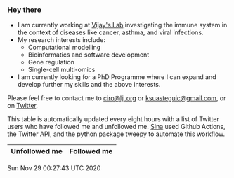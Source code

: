 ### Hey there

- I am currently working at [Vijay's Lab](https://github.com/vijaybioinfo) investigating the immune system in the context of diseases like cancer, asthma, and viral infections.
- My research interests include:
  + Computational modelling
  + Bioinformatics and software development
  + Gene regulation
  + Single-cell multi-omics
- I am currently looking for a PhD Programme where I can expand and develop further my skills and the above interests.

Please feel free to contact me to ciro@lji.org or ksuasteguic@gmail.com, or on [Twitter](https://twitter.com/cramsuig).

This table is automatically updated every eight hours with a list of Twitter users who have followed me and unfollowed me. [Sina](https://github.com/sbooeshaghi) used Github Actions, the Twitter API, and the python package tweepy to automate this workflow.

| Unfollowed me |  Followed me |
| --- | --- |
Sun Nov 29 00:27:43 UTC 2020
